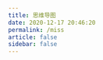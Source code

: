 ```yaml
---
title: 思维导图
date: 2020-12-17 20:46:20
permalink: /miss
article: false
sidebar: false
---
```


<Badge text="Linux命令" type="warning"/>

<iframe :src="$withBase('/markmap/01.html')" width="100%" height="400" frameborder="0" scrolling="No" leftmargin="0" topmargin="0"></iframe>

<Badge text="其他" type="warning"/>




<!-- 
<Badge text="Ubuntu命令" type="warning"/>
::: details
这是一个详情块
```js
console.log('这是一个详情块')
```
:::

<Badge text="Python" type="warning"/>
::: details
这是一个详情块
```js
console.log('这是一个详情块')
```
::: -->